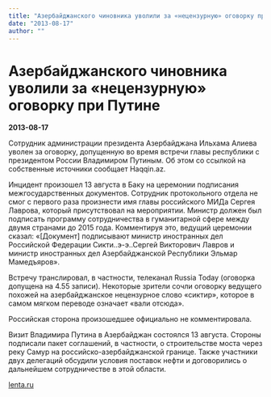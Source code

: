 ```yaml
---
title: "Азербайджанского чиновника уволили за «нецензурную» оговорку при Путине"
date: "2013-08-17"
author: ""
---
```


# Азербайджанского чиновника уволили за «нецензурную» оговорку при Путине

**2013-08-17** 

Сотрудник администрации президента Азербайджана Ильхама Алиева уволен за оговорку, допущенную во время встречи главы республики с президентом России Владимиром Путиным. Об этом со ссылкой на собственные источники сообщает Haqqin.az.

Инцидент произошел 13 августа в Баку на церемонии подписания межгосударственных документов. Сотрудник протокольного отдела не смог с первого раза произнести имя главы российского МИДа Сергея Лаврова, который присутствовал на мероприятии. Министр должен был подписать программу сотрудничества в гуманитарной сфере между двумя странами до 2015 года. Комментируя это, ведущий церемонии сказал: «[Документ] подписывают министр иностранных дел Российской Федерации Сикти..э-э..Сергей Викторович Лавров и министр иностранных дел Азербайджанской Республики Эльмар Мамедъяров».

Встречу транслировал, в частности, телеканал Russia Today (оговорка допущена на 4.55 записи). Некоторые зрители сочли оговорку ведущего похожей на азербайджанское нецензурное слово «сиктир», которое в самом мягком переводе означает «вали отсюда».

Российская сторона произошедшее официально не комментировала.

Визит Владимира Путина в Азербайджан состоялся 13 августа. Стороны подписали пакет соглашений, в частности, о строительстве моста через реку Самур на российско-азербайджанской границе. Также участники двух делегаций обсудили условия поставок нефти и договорились о дальнейшем сотрудничестве в этой области.

[lenta.ru](http://lenta.ru/news/2013/08/16/name/)